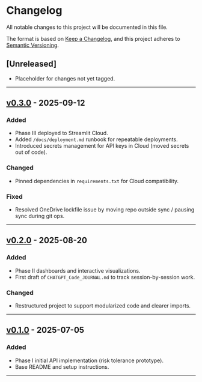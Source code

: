 # Changelog

All notable changes to this project will be documented in this file.

The format is based on [Keep a Changelog](https://keepachangelog.com/en/1.0.0/),
and this project adheres to [Semantic Versioning](https://semver.org/).

## \[Unreleased]

* Placeholder for changes not yet tagged.

---

## [v0.3.0] - 2025-09-12

### Added

* Phase III deployed to Streamlit Cloud.
* Added `/docs/deployment.md` runbook for repeatable deployments.
* Introduced secrets management for API keys in Cloud (moved secrets out of code).

### Changed

* Pinned dependencies in `requirements.txt` for Cloud compatibility.

### Fixed

* Resolved OneDrive lockfile issue by moving repo outside sync / pausing sync during git ops.

---

## [v0.2.0] - 2025-08-20

### Added

* Phase II dashboards and interactive visualizations.
* First draft of `CHATGPT_Code_JOURNAL.md` to track session-by-session work.

### Changed

* Restructured project to support modularized code and clearer imports.

---

## [v0.1.0] - 2025-07-05

### Added

* Phase I initial API implementation (risk tolerance prototype).
* Base README and setup instructions.

---

<!-- 🔗 Release Links (GitHub compare/tag) -->

<!-- Keep link refs at the very bottom so markdown autolinks resolve. Do not add content below this block. -->

[v0.3.0]: https://github.com/Senteio/risk_tolerance_api/compare/v0.2.0...v0.3.0
[v0.2.0]: https://github.com/Senteio/risk_tolerance_api/compare/v0.1.0...v0.2.0
[v0.1.0]: https://github.com/Senteio/risk_tolerance_api/releases/tag/v0.1.0
